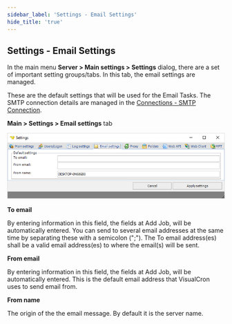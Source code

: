 ```yaml
---
sidebar_label: 'Settings - Email Settings'
hide_title: 'true'
---
```


## Settings - Email Settings

In the main menu **Server > Main settings > Settings** dialog, there are a set of important setting groups/tabs. In this tab, the email settings are managed.
 
These are the default settings that will be used for the Email Tasks. The SMTP connection details are managed in the [Connections - SMTP Connection](connectionssmtpconnection).
 
**Main > Settings > Email settings** tab

![](../../../static/img/serversettingsemailsettings.png)

**To email**

By entering information in this field, the fields at Add Job, will be automatically entered. You can send to several email addresses at the same time by separating these with a semicolon (";"). The To email address(es) shall be a valid email address(es) to where the email(s) will be sent.
 
**From email**

By entering information in this field, the fields at Add Job, will be automatically entered. This is the default email address that VisualCron uses to send email from.
 
**From name**

The origin of the the email message. By default it is the server name.